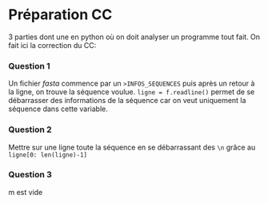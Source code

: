 # Préparation CC

3 parties dont une en python où on doit analyser un programme tout fait. On fait ici la correction du CC:

### Question 1

Un fichier *fasta* commence par un `>INFOS_SEQUENCES` puis après un retour à la ligne, on trouve la séquence voulue. `ligne = f.readline()` permet de se débarrasser des informations de la séquence car on veut uniquement la séquence dans cette variable. 

### Question 2

Mettre sur une ligne toute la séquence en se débarrassant des `\n` grâce au `ligne[0: len(ligne)-1]`

### Question 3

m est vide